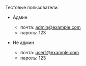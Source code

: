 
Тестовые пользователи:
- Админ
    - почта: admin@example.com
    - пароль: 123

- Не админ
    - почта: user1@example.com
    - пароль: 123

